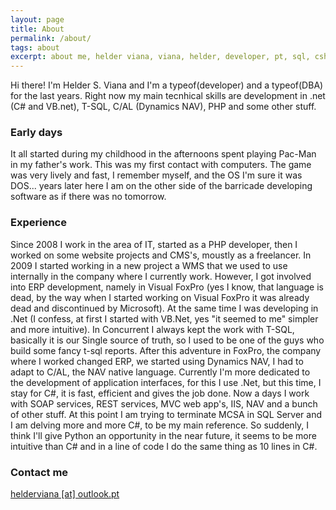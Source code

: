 ```yaml
---
layout: page
title: About
permalink: /about/
tags: about
excerpt: about me, helder viana, viana, helder, developer, pt, sql, csharp
---
```


Hi there! I'm Helder S. Viana and I'm a typeof(developer) and a typeof(DBA) for the last years.
Right now my main tecnhical skills are development in .net (C# and VB.net), T-SQL, C/AL (Dynamics NAV), PHP and some other stuff. 

### Early days

It all started during my childhood in the afternoons spent playing Pac-Man in my father's work. This was my first contact with computers. The game was very lively and fast, I remember myself, and the OS I'm sure it was DOS... years later here I am on the other side of the barricade developing software as if there was no tomorrow.

### Experience

Since 2008 I work in the area of ​​IT, started as a PHP developer, then I worked on some website projects and CMS's, moustly as a freelancer.
In 2009 I started working in a new project a WMS that we used to use internally in the company where I currently work.
However, I got involved into ERP development, namely in Visual FoxPro (yes I know, that language is dead, by the way when I started working on Visual FoxPro it was already dead and discontinued by Microsoft). At the same time I was developing in .Net (I confess, at first I started with VB.Net, yes "it seemed to me" simpler and more intuitive). In Concurrent I always kept the work with T-SQL, basically it is our Single source of truth, so I used to be one of the guys who build some fancy t-sql reports.
After this adventure in FoxPro, the company where I worked changed ERP, we started using Dynamics NAV, I had to adapt to C/AL, the NAV native language. 
Currently I'm more dedicated to the development of application interfaces, for this I use .Net, but this time, I stay for C#, it is fast, efficient and gives the job done. Now a days I work with SOAP services, REST services, MVC web app's, IIS, NAV and a bunch of other stuff.
At this point I am trying to terminate MCSA in SQL Server and I am delving more and more C#, to be my main reference. So suddenly, I think I'll give Python an opportunity in the near future, it seems to be more intuitive than C# and in a line of code I do the same thing as 10 lines in C#.

### Contact me

[helderviana [at] outlook.pt](mailto:helderviana@outlook.pt)
